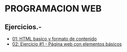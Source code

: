 # PROGRAMACION WEB
## Ejercicios.-
* [01: HTML basico y formato de contenido](/Programacion_web/index.html)
* [02: Ejercicio #1 - Página web con elementos básicos](/Programacion_web/Ejercicio_1.html)